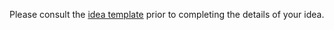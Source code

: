 Please consult the [idea template](ideaTemplate/README.md) prior to completing the details of your idea.

